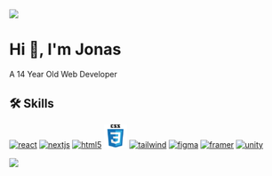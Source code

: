 
<a href="https://github.com/jobrain1" target="_blank">
<img height="200" align="center" src="https://github-readme-stats.vercel.app/api?username=jobrain1&count_private=true&theme=radical" />
</a>

<h1>Hi 👋, I'm Jonas</h1>

<p>A 14 Year Old Web Developer</p>

<h2>🛠 Skills</h2>
<p>

<a target="_blank" href="https://reactjs.org/" target="_blank" style="display: inline-block;">
<img src="https://raw.githubusercontent.com/danielcranney/readme-generator/main/public/icons/skills/react-colored.svg" alt="react" width="42" height="42" />
</a>


<a target="_blank" href="https://nextjs.org/" target="_blank" style="display: inline-block;">
<img src="https://raw.githubusercontent.com/danielcranney/readme-generator/main/public/icons/skills/nextjs-colored.svg" alt="nextjs" width="42" height="42" />
</a>


<a target="_blank" href="https://www.w3.org/html/" target="_blank" style="display: inline-block;">
<img src="https://raw.githubusercontent.com/danielcranney/readme-generator/main/public/icons/skills/html5-colored.svg" alt="html5" width="42" height="42" />
</a>


<a target="_blank" href="https://www.w3schools.com/css/" target="_blank" style="display: inline-block;">
<img src="https://raw.githubusercontent.com/devicons/devicon/master/icons/css3/css3-original-wordmark.svg" alt="css3" width="42" height="42" />
</a>


<a target="_blank" href="https://tailwindcss.com/" target="_blank" style="display: inline-block;">
<img src="https://raw.githubusercontent.com/danielcranney/readme-generator/main/public/icons/skills/tailwindcss-colored.svg" alt="tailwind" width="42" height="42" />
</a>


<a target="_blank" href="https://www.figma.com/" target="_blank" style="display: inline-block;">
<img src="https://www.vectorlogo.zone/logos/figma/figma-icon.svg" alt="figma" width="42" height="42" />
</a>


<a target="_blank" href="https://www.framer.com/" target="_blank" style="display: inline-block;">
<img src="https://www.vectorlogo.zone/logos/framer/framer-icon.svg" alt="framer" width="42" height="42" />
</a>


<a target="_blank" href="https://unity.com/" target="_blank" style="display: inline-block;">
<img src="https://www.vectorlogo.zone/logos/unity3d/unity3d-icon.svg" alt="unity" width="42" height="42" />
</a>

</p>

<a href="https://github.com/jobrain1" target="_blank">
<img height="200" align="center" src="https://github-readme-stats-one-mu-82.vercel.app/api/top-langs/?username=jobrain1&layout=compact&langs_count=8&bg_color=ffffff#gh-light-mode-only" />
</a>
